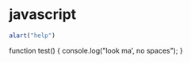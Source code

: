 # javascript

```javascript
alart("help")
```
function test() {
 console.log("look ma’, no spaces");
}
